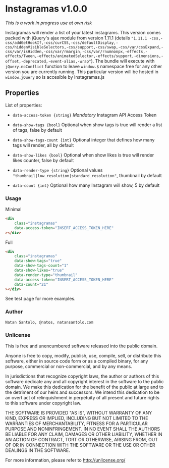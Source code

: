 # Instagramas v1.0.0

_This is a work in progress use at own risk_

Instagramas will render a list of your latest instagrams. This version comes packed with jQuery's ajax module from version 1.11.1 (details ```"1.11.1 -css,-css/addGetHookIf,-css/curCSS,-css/defaultDisplay,-css/hiddenVisibleSelectors,-css/support,-css/swap,-css/var/cssExpand,-css/var/isHidden,-css/var/rmargin,-css/var/rnumnonpx,-effects,-effects/Tween,-effects/animatedSelector,-effects/support,-dimensions,-offset,-deprecated,-event-alias,-wrap"```).
The bundle will execute with ```jQuery.noConflict``` function to leave ```window.$``` namespace free for any other version you are currently running. This particular version will be hosted in ```window.jQuery``` so is accesible by Instagramas.js

## Properties

List of properties:

* ```data-access-token {string}```  *Mandatory* Instagram API Access Token

* ```data-show-tags {bool}```   Optional when show tags is true will render a list of tags, false by default

* ```data-show-tags-count {int}```  Optional integer that defines how many tags will render, all by default

* ```data-show-likes {bool}```    Optional when show likes is true will render likes counter, false by default

* ```data-render-type {string}``` Optional values ```"thumbnail|low_resolution|standard_resolution"```, thumbnail by default

* ```data-count {int}```  Optional how many Instagram will show, 5 by default

### Usage

Minimal
```html
<div
    class="instagramas"
    data-access-token="INSERT_ACCESS_TOKEN_HERE"
></div>
```

Full
```html
<div
    class="instagramas"
    data-show-tags="true"
    data-show-tags-count="1"
    data-show-likes="true"
    data-render-type="thumbnail"
    data-access-token="INSERT_ACCESS_TOKEN_HERE"
    data-count="21"
></div>
```

See test page for more examples.

### Author

    Natan Santolo, @natos, natansantolo.com

### Unlicense

This is free and unencumbered software released into the public domain.

Anyone is free to copy, modify, publish, use, compile, sell, or
distribute this software, either in source code form or as a compiled
binary, for any purpose, commercial or non-commercial, and by any
means.

In jurisdictions that recognize copyright laws, the author or authors
of this software dedicate any and all copyright interest in the
software to the public domain. We make this dedication for the benefit
of the public at large and to the detriment of our heirs and
successors. We intend this dedication to be an overt act of
relinquishment in perpetuity of all present and future rights to this
software under copyright law.

THE SOFTWARE IS PROVIDED "AS IS", WITHOUT WARRANTY OF ANY KIND,
EXPRESS OR IMPLIED, INCLUDING BUT NOT LIMITED TO THE WARRANTIES OF
MERCHANTABILITY, FITNESS FOR A PARTICULAR PURPOSE AND NONINFRINGEMENT.
IN NO EVENT SHALL THE AUTHORS BE LIABLE FOR ANY CLAIM, DAMAGES OR
OTHER LIABILITY, WHETHER IN AN ACTION OF CONTRACT, TORT OR OTHERWISE,
ARISING FROM, OUT OF OR IN CONNECTION WITH THE SOFTWARE OR THE USE OR
OTHER DEALINGS IN THE SOFTWARE.

For more information, please refer to <http://unlicense.org/>
